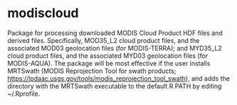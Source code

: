 # modiscloud
Package for processing downloaded MODIS Cloud Product HDF files and derived files. Specifically, MOD35_L2 cloud product files, and the associated MOD03 geolocation files (for MODIS-TERRA); and MYD35_L2 cloud product files, and the associated MYD03 geolocation files (for MODIS-AQUA). The package will be most effective if the user installs MRTSwath (MODIS Reprojection Tool for swath products; https://lpdaac.usgs.gov/tools/modis_reprojection_tool_swath), and adds the directory with the MRTSwath executable to the default R PATH by editing ~/.Rprofile.
